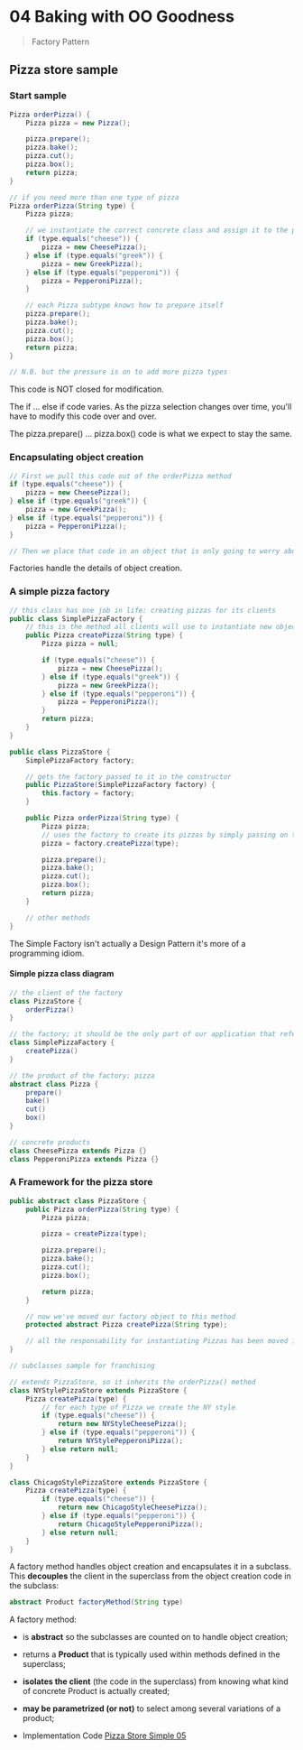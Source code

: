 # 04 Baking with OO Goodness

>Factory Pattern

## Pizza store sample

### Start sample

```java
Pizza orderPizza() {
    Pizza pizza = new Pizza();

    pizza.prepare();
    pizza.bake();
    pizza.cut();
    pizza.box();
    return pizza;
}

// if you need more than one type of pizza
Pizza orderPizza(String type) {
    Pizza pizza;

    // we instantiate the correct concrete class and assign it to the pizza instance variable
    if (type.equals("cheese")) {
        pizza = new CheesePizza();
    } else if (type.equals("greek")) {
        pizza = new GreekPizza();
    } else if (type.equals("pepperoni")) {
        pizza = PepperoniPizza();
    }

    // each Pizza subtype knows how to prepare itself
    pizza.prepare();
    pizza.bake();
    pizza.cut();
    pizza.box();
    return pizza;
}

// N.B. but the pressure is on to add more pizza types
```

This code is NOT closed for modification.

The if ... else if code varies. As the pizza selection changes over time, you'll have to modify this code over and over.

The pizza.prepare() ... pizza.box() code is what we expect to stay the same.

### Encapsulating object creation

```java
// First we pull this code out of the orderPizza method
if (type.equals("cheese")) {
    pizza = new CheesePizza();
} else if (type.equals("greek")) {
    pizza = new GreekPizza();
} else if (type.equals("pepperoni")) {
    pizza = PepperoniPizza();
}

// Then we place that code in an object that is only going to worry about how to create pizzas. (Es. SimplePizzaFactory class)
```

Factories handle the details of object creation.

### A simple pizza factory

```java
// this class has one job in life: creating pizzas for its clients
public class SimplePizzaFactory {
    // this is the method all clients will use to instantiate new objects
    public Pizza createPizza(String type) {
        Pizza pizza = null;

        if (type.equals("cheese")) {
            pizza = new CheesePizza();
        } else if (type.equals("greek")) {
            pizza = new GreekPizza();
        } else if (type.equals("pepperoni")) {
            pizza = PepperoniPizza();
        }
        return pizza;
    }
}

public class PizzaStore {
    SimplePizzaFactory factory;

    // gets the factory passed to it in the constructor
    public PizzaStore(SimplePizzaFactory factory) {
        this.factory = factory;
    }

    public Pizza orderPizza(String type) {
        Pizza pizza;
        // uses the factory to create its pizzas by simply passing on the type of the order
        pizza = factory.createPizza(type);

        pizza.prepare();
        pizza.bake();
        pizza.cut();
        pizza.box();
        return pizza;
    }

    // other methods
}
```

The Simple Factory isn't actually a Design Pattern it's more of a programming idiom.

#### Simple pizza class diagram

```java
// the client of the factory
class PizzaStore {
    orderPizza()
}

// the factory; it should be the only part of our application that refers to concrete Pizza classes
class SimplePizzaFactory {
    createPizza()
}

// the product of the factory: pizza
abstract class Pizza {
    prepare()
    bake()
    cut()
    box()
}

// concrete products
class CheesePizza extends Pizza {}
class PepperoniPizza extends Pizza {}
```

### A Framework for the pizza store

```java
public abstract class PizzaStore {
    public Pizza orderPizza(String type) {
        Pizza pizza;

        pizza = createPizza(type);

        pizza.prepare();
        pizza.bake();
        pizza.cut();
        pizza.box();

        return pizza;
    }

    // now we've moved our factory object to this method
    protected abstract Pizza createPizza(String type);

    // all the responsability for instantiating Pizzas has been moved into a method that acts as a factory
}

// subclasses sample for franchising

// extends PizzaStore, so it inherits the orderPizza() method
class NYStylePizzaStore extends PizzaStore {
    Pizza createPizza(type) {
        // for each type of Pizza we create the NY style
        if (type.equals("cheese")) {
            return new NYStyleCheesePizza();
        } else if (type.equals("pepperoni")) {
            return NYStylePepperoniPizza();
        } else return null;
    }
}

class ChicagoStylePizzaStore extends PizzaStore {
    Pizza createPizza(type) {
        if (type.equals("cheese")) {
            return new ChicagoStyleCheesePizza();
        } else if (type.equals("pepperoni")) {
            return ChicagoStylePepperoniPizza();
        } else return null;
    }
}
```

A factory method handles object creation and encapsulates it in a subclass. This **decouples** the client in the superclass from the object creation code in the subclass:

```java
abstract Product factoryMethod(String type)
```

A factory method:

- is **abstract** so the subclasses are counted on to handle object creation;
- returns a **Product** that is typically used within methods defined in the superclass;
- **isolates the client** (the code in the superclass) from knowing what kind of concrete Product is actually created;
- **may be parametrized (or not)** to select among several variations of a product;

- Implementation Code [Pizza Store Simple 05](05_pizza_store)
